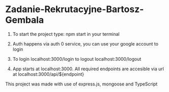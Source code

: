 # Zadanie-Rekrutacyjne-Bartosz-Gembala

1. To start the project type: npm start in your terminal

2. Auth happens via auth 0 service, you can use your google account to login

3. To login localhost:3000/login to logout localhost:3000/logout

4. App starts at localhost:3000. All required endpoints are accesible via
   url at localhost:3000/api/${endpoint}


This project was made with use of express.js, mongoose and TypeScript